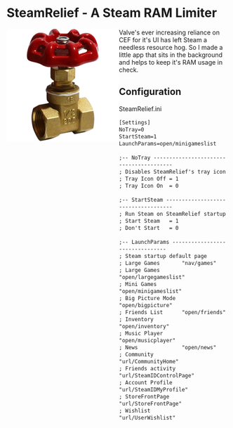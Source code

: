 SteamRelief - A Steam RAM Limiter
=====================
<img src="/assets/256.webp" align="left" height="256" alt="Icon" />
Valve's ever increasing reliance on CEF for it's UI has left Steam a needless resource hog. So I made a little app that sits in the background and helps to keep it's RAM usage in check.

## Configuration
SteamRelief.ini
```
[Settings]
NoTray=0
StartSteam=1
LaunchParams=open/minigameslist

;-- NoTray ----------------------------------------
; Disables SteamRelief's tray icon
; Tray Icon Off	= 1
; Tray Icon On	= 0

;-- StartSteam ------------------------------------
; Run Steam on SteamRelief startup
; Start Steam	= 1
; Don't Start	= 0

;-- LaunchParams --------------------------------
; Steam startup default page
; Large Games		"nav/games"
; Large Games		"open/largegameslist"
; Mini Games		"open/minigameslist"
; Big Picture Mode	"open/bigpicture"
; Friends List		"open/friends"
; Inventory			"open/inventory"
; Music Player		"open/musicplayer"
; News				"open/news"
; Community			"url/CommunityHome"
; Friends activity	"url/SteamIDControlPage"
; Account Profile	"url/SteamIDMyProfile"
; StoreFrontPage	"url/StoreFrontPage"
; Wishlist			"url/UserWishlist"
```